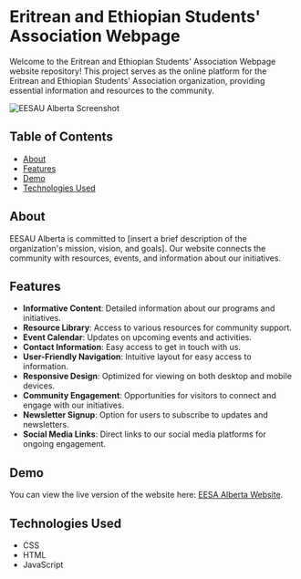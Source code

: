 # Eritrean and Ethiopian Students' Association Webpage

Welcome to the Eritrean and Ethiopian Students' Association Webpage website repository! This project serves as the online platform for the Eritrean and Ethiopian Students' Association organization, providing essential information and resources to the community.

![EESAU Alberta Screenshot](https://github.com/sahaile/Eritrean-and-Ethiopian-Students-Association-Webpage/blob/main/WebpageHome.png)


## Table of Contents

- [About](#about)
- [Features](#features)
- [Demo](#demo)
- [Technologies Used](#technologies-used)


## About

EESAU Alberta is committed to [insert a brief description of the organization's mission, vision, and goals]. Our website connects the community with resources, events, and information about our initiatives.

## Features

- **Informative Content**: Detailed information about our programs and initiatives.
- **Resource Library**: Access to various resources for community support.
- **Event Calendar**: Updates on upcoming events and activities.
- **Contact Information**: Easy access to get in touch with us.
- **User-Friendly Navigation**: Intuitive layout for easy access to information.
- **Responsive Design**: Optimized for viewing on both desktop and mobile devices.
- **Community Engagement**: Opportunities for visitors to connect and engage with our initiatives.
- **Newsletter Signup**: Option for users to subscribe to updates and newsletters.
- **Social Media Links**: Direct links to our social media platforms for ongoing engagement.


## Demo

You can view the live version of the website here: [EESA Alberta Website](https://eesaualberta.netlify.app/).

## Technologies Used
- CSS
- HTML
- JavaScript
